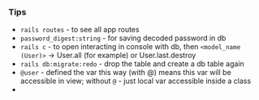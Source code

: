 ### Tips
- `rails routes` - to see all app routes
- `password_digest:string` - for saving decoded password in db
- `rails c` - to open interacting in console with db, then `<model_name (User)>` -> User.all (for example) or User.last.destroy
- `rails db:migrate:redo` - drop the table and create a db table again
- `@user` - defined the var this way (with @) means this var will be accessible in view; without `@` - just local var accessible inside a class
- 